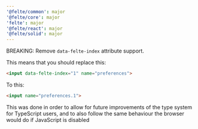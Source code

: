 ```yaml
---
'@felte/common': major
'@felte/core': major
'felte': major
'@felte/react': major
'@felte/solid': major
---
```


BREAKING: Remove `data-felte-index` attribute support.

This means that you should replace this:

```html
<input data-felte-index="1" name="preferences">
```

To this:

```html
<input name="preferences.1">
```

This was done in order to allow for future improvements of the type system for TypeScript users, and to also follow the same behaviour the browser would do if JavaScript is disabled
